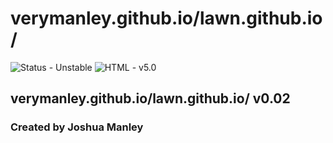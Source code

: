 # verymanley.github.io/lawn.github.io/

![Status - Unstable](https://img.shields.io/badge/Status-Unstable-red.svg)
![HTML - v5.0](https://img.shields.io/badge/html-v5.0-blue.svg)

## verymanley.github.io/lawn.github.io/ v0.02

### Created by Joshua Manley
